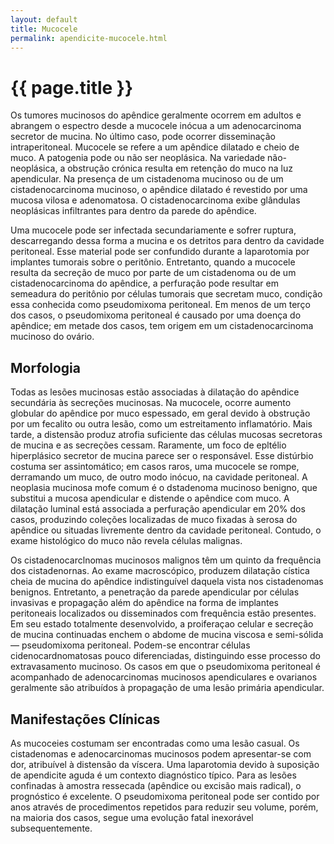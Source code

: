 ```yaml
---
layout: default
title: Mucocele
permalink: apendicite-mucocele.html
---
```


# {{ page.title }}

Os tumores mucinosos do apêndice geralmente ocorrem em adultos e abrangem o espectro desde a mucocele inócua a um adenocarcinoma secretor de mucina. No último caso, pode ocorrer disseminação intraperitoneal.
Mucocele se refere a um apêndice dilatado e cheio de muco. A patogenia pode ou não ser neoplásica. Na variedade não-neoplásica, a obstrução crónica resulta em retenção do muco na luz apendicular.
Na presença de um cistadenoma mucinoso ou de um cistadenocarcinoma mucinoso, o apêndice dilatado é revestido por uma mucosa vilosa e adenomatosa. O cistadenocarcinoma exibe glândulas neoplásicas infiltrantes para dentro da parede do apêndice.

Uma mucocele pode ser infectada secundariamente e sofrer ruptura, descarregando dessa forma a mucina e os detritos para dentro da cavidade peritoneal. Esse material pode ser confundido durante a laparotomia por implantes tumorais sobre o peritônio. Entretanto, quando a mucocele resulta da secreção de muco por parte de um cistadenoma ou de um cistadenocarcinoma do apêndice, a perfuração pode resultar em semeadura do peritônio por células tumorais que secretam muco, condição essa conhecida como pseudomixoma peritoneal. Em menos de um terço dos casos, o pseudomixoma peritoneal é causado por uma doença do apêndice; em metade dos casos, tem origem em um cistadenocarcinoma mucinoso do ovário.

## Morfologia

Todas as lesões mucinosas estão associadas à dilatação do apêndice secundária às secreções mucinosas. Na mucocele, ocorre aumento globular do apêndice por muco espessado, em geral devido à obstrução por um fecalito ou outra lesão, como um estreitamento inflamatório. Mais tarde, a distensão produz atrofia suficiente das células mucosas secretoras de mucina e as secreções cessam. Raramente, um foco de epltélio hiperplásico secretor de mucina parece ser o responsável. Esse distúrbio costuma ser assintomático; em casos raros, uma mucocele se rompe, derramando um muco, de outro modo inócuo, na cavidade peritoneal.
A neoplasia mucinosa mofe comum é o dstadenoma mucinoso benigno, que substitui a mucosa apendicular e distende o apêndice com muco. A dilatação luminal está associada a perfuração apendicular em 20% dos casos, produzindo coleções localizadas de muco fixadas à serosa do apêndice ou situadas livremente dentro da cavidade peritoneal. Contudo, o exame histológico do muco não revela células malignas.

Os cistadenocarclnomas mucinosos malignos têm um quinto da frequência dos cistadenornas. Ao exame macroscópico, produzem dilatação cística cheia de mucina do apêndice indistinguível daquela vista nos cistadenomas benignos. Entretanto, a penetração da parede apendicular por células invasivas e propagação além do apêndice na forma de implantes peritoneais localizados ou disseminados com frequência estão presentes. Em seu estado totalmente desenvolvido, a proiferaçao celular e secreção de mucina continuadas enchem o abdome de mucina viscosa e semi-sólida — pseudomixoma peritoneal. Podem-se encontrar células cidenocardnomatosas pouco diferenciadas, distinguindo esse processo do extravasamento mucinoso. Os casos em que o pseudomixoma peritoneal é acompanhado de adenocarcinomas mucinosos apendiculares e ovarianos geralmente são atribuídos à propagação de uma lesão primária apendicular.

## Manifestações Clínicas

As mucoceies costumam ser encontradas como uma lesão casual. Os cistadenomas e adenocarcinomas mucinosos podem apresentar-se com dor, atribuível à distensão da víscera. Uma laparotomia devido à suposição de apendicite aguda é um contexto diagnóstico típico. Para as lesões confinadas à amostra ressecada (apêndice ou excisão mais radical), o prognóstico é excelente. O pseudomixoma peritoneal pode ser contido por anos através de procedimentos repetidos para reduzir seu volume, porém, na maioria dos casos, segue uma evolução fatal inexorável subsequentemente.
